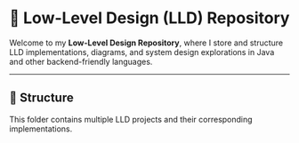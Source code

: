# 🧠 Low-Level Design (LLD) Repository

Welcome to my **Low-Level Design Repository**, where I store and structure LLD implementations, diagrams, and system design explorations in Java and other backend-friendly languages.

---

## 📂 Structure

This folder contains multiple LLD projects and their corresponding implementations.

